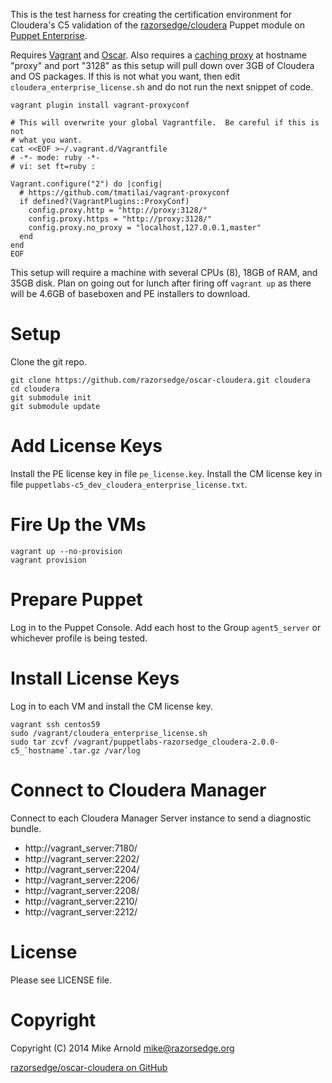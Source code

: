 This is the test harness for creating the certification environment for Cloudera's C5 validation of the [razorsedge/cloudera](https://forge.puppetlabs.com/razorsedge/cloudera/) Puppet module on [Puppet Enterprise](https://puppetlabs.com/puppet/puppet-enterprise).

Requires [Vagrant](http://www.vagrantup.com/) and [Oscar](https://github.com/adrienthebo/oscar).  Also requires a [caching proxy](http://www.squid-cache.org/) at hostname "proxy" and port "3128" as this setup will pull down over 3GB of Cloudera and OS packages.  If this is not what you want, then edit `cloudera_enterprise_license.sh` and do not run the next snippet of code.

```
vagrant plugin install vagrant-proxyconf

# This will overwrite your global Vagrantfile.  Be careful if this is not
# what you want.
cat <<EOF >~/.vagrant.d/Vagrantfile
# -*- mode: ruby -*-
# vi: set ft=ruby :

Vagrant.configure("2") do |config|
  # https://github.com/tmatilai/vagrant-proxyconf
  if defined?(VagrantPlugins::ProxyConf)
    config.proxy.http = "http://proxy:3128/"
    config.proxy.https = "http://proxy:3128/"
    config.proxy.no_proxy = "localhost,127.0.0.1,master"
  end
end
EOF
```

This setup will require a machine with several CPUs (8), 18GB of RAM, and 35GB disk. Plan on going out for lunch after firing off `vagrant up` as there will be 4.6GB of baseboxen and PE installers to download.

# Setup
Clone the git repo.
```
git clone https://github.com/razorsedge/oscar-cloudera.git cloudera
cd cloudera
git submodule init
git submodule update
```

# Add License Keys
Install the PE license key in file `pe_license.key`.  Install the CM license key in file `puppetlabs-c5_dev_cloudera_enterprise_license.txt`.

# Fire Up the VMs
```
vagrant up --no-provision
vagrant provision
```

# Prepare Puppet
Log in to the Puppet Console.
Add each host to the Group `agent5_server` or whichever profile is being tested.

# Install License Keys
Log in to each VM and install the CM license key.
```
vagrant ssh centos59
sudo /vagrant/cloudera_enterprise_license.sh
sudo tar zcvf /vagrant/puppetlabs-razorsedge_cloudera-2.0.0-c5_`hostname`.tar.gz /var/log
```

# Connect to Cloudera Manager
Connect to each Cloudera Manager Server instance to send a diagnostic bundle.

- http://vagrant_server:7180/
- http://vagrant_server:2202/
- http://vagrant_server:2204/
- http://vagrant_server:2206/
- http://vagrant_server:2208/
- http://vagrant_server:2210/
- http://vagrant_server:2212/

# License

Please see LICENSE file.

# Copyright

Copyright (C) 2014 Mike Arnold <mike@razorsedge.org>

[razorsedge/oscar-cloudera on GitHub](https://github.com/razorsedge/oscar-cloudera)

